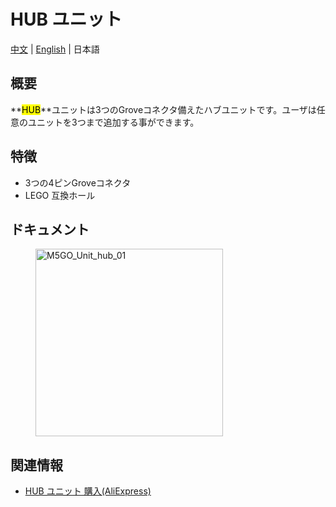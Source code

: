 # HUB ユニット

[中文](zh_CN/product_documents/units/unit_hub) | [English](en/product_documents/units/unit_hub) | 日本語

## 概要

**<mark>HUB</mark>**ユニットは3つのGroveコネクタ備えたハブユニットです。ユーザは任意のユニットを3つまで追加する事ができます。

## 特徴

- 3つの4ピンGroveコネクタ
- LEGO 互換ホール

## ドキュメント

<figure>
    <img src="assets/img/product_pics/units/M5GO_Unit_hub_01.jpg" alt="M5GO_Unit_hub_01" width="300px" height="300px">
</figure>

## 関連情報

- [HUB ユニット 購入(AliExpress)](https://www.aliexpress.com/store/product/M5Stack-1-3/3226069_32930928722.html)